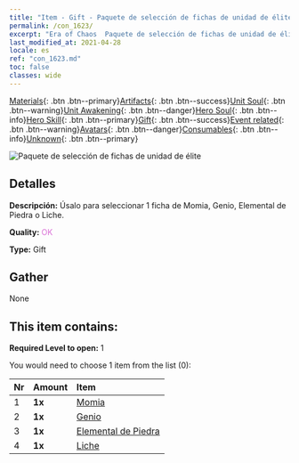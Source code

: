 ```yaml
---
title: "Item - Gift - Paquete de selección de fichas de unidad de élite"
permalink: /con_1623/
excerpt: "Era of Chaos  Paquete de selección de fichas de unidad de élite"
last_modified_at: 2021-04-28
locale: es
ref: "con_1623.md"
toc: false
classes: wide
---
```

 [Materials](/ItemsES/){: .btn .btn--primary}[Artifacts](/ItemsES/Artifacts/){: .btn .btn--success}[Unit Soul](/ItemsES/UnitSoul/){: .btn .btn--warning}[Unit Awakening](/ItemsES/UnitAwakening/){: .btn .btn--danger}[Hero Soul](/ItemsES/HeroSoul/){: .btn .btn--info}[Hero Skill](/ItemsES/HeroSkill/){: .btn .btn--primary}[Gift](/ItemsES/Gift/){: .btn .btn--success}[Event related](/ItemsES/Events/){: .btn .btn--warning}[Avatars](/ItemsES/Avatars/){: .btn .btn--danger}[Consumables](/ItemsES/Consumables/){: .btn .btn--info}[Unknown](/ItemsES/Unknown/){: .btn .btn--primary}

 ![Paquete de selección de fichas de unidad de élite](/images/t/i_907239.png)

## Detalles
 **Descripción:** Úsalo para seleccionar 1 ficha de Momia, Genio, Elemental de Piedra o Liche.

 **Quality:** <span style="color: #DA70D6">OK</span>

 **Type:** Gift

## Gather

  None

## This item contains:

 **Required Level to open:** 1

 You would need to choose 1 item from the list (0):

  | Nr | Amount |     Item    |
  |:---|:-------|:------------|
  | 1 |  **1x** | [Momia](/ItemsES/unt_215/) |  | 
  | 2 |  **1x** | [Genio](/ItemsES/unt_239/) |  | 
  | 3 |  **1x** | [Elemental de Piedra](/ItemsES/unt_266/) |  | 
  | 4 |  **1x** | [Liche](/ItemsES/unt_212/) |  | 
